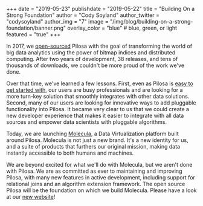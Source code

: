 +++
date = "2019-05-23"
publishdate = "2019-05-22"
title = "Building On a Strong Foundation"
author = "Cody Soyland"
author_twitter = "codysoyland"
author_img = "7"
image = "/img/blog/building-on-a-strong-foundation/banner.png"
overlay_color = "blue" # blue, green, or light
featured = "true"
+++

In 2017, we [open-sourced](/blog/hello-world/) Pilosa with the goal of transforming the world of big data analytics using the power of bitmap indices and distributed computing. After two years of development, 38 releases, and tens of thousands of downloads, we couldn't be more proud of the work we've done.

Over that time, we've learned a few lessons. First, even as Pilosa is [easy to get started with](/docs/getting-started/), our users are busy professionals and are looking for a more turn-key solution that smoothly integrates with other data solutions. Second, many of our users are looking for innovative ways to add pluggable functionality into Pilosa. It became very clear to us that we could create a new developer experience that makes it easier to integrate with all data sources and empower data scientists with pluggable algorithms.

Today, we are launching [Molecula](https://www.molecula.com/), a Data Virtualization platform built around Pilosa. Molecula is not just a new brand. It's a new identity for us, and a suite of products that furthers our original mission, making data instantly accessible to both humans and machines.

We are beyond excited for what we'll do with Molecula, but we aren't done with Pilosa. We are as committed as ever to maintaining and improving Pilosa, with many new features in active development, including support for relational joins and an algorithm extension framework. The open source Pilosa will be the foundation on which we build Molecula. Please have a look at our [new website](https://www.molecula.com/)!
